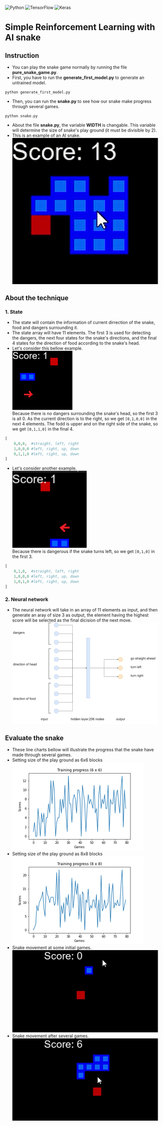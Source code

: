 ![Python](https://img.shields.io/badge/python-3670A0?style=for-the-badge&logo=python&logoColor=ffdd54)
 ![TensorFlow](https://img.shields.io/badge/TensorFlow-%23FF6F00.svg?style=for-the-badge&logo=TensorFlow&logoColor=white)
 ![Keras](https://img.shields.io/badge/Keras-%23D00000.svg?style=for-the-badge&logo=Keras&logoColor=white)

# Simple Reinforcement Learning with AI snake
## Instruction
- You can play the snake game normally by running the file **pure_snake_game.py**.
- First, you have to run the **generate_first_model.py** to generate an untrained model.
```
python generate_first_model.py
```
- Then, you can run the **snake.py** to see how our snake make progress through several games.
```
python snake.py
```
-  About the file **snake.py**, the variable **WIDTH** is changable. This variable will determine the size of snake's play ground (it must be divisible by 2).
-  This is an example of an AI snake.
 <br>![Alt text](/images/master.gif "a title")<br>
## About the technique
### 1. State
- The state will contain the information of current dirrection of the snake, food and dangers surrounding it.
- The state array will have 11 elements. The first 3 is used for detecting the dangers, the next four states for the snake's directions, and the final 4 states for the direction of food according to the snake's head.
- Let's consider this bellow example.<br>
![Alt text](/images/state_1.png "a title")<br>
Because there is no dangers surrounding the snake's head, so the first 3 is all 0. As the current direction is to the right, so we get ```[0,1,0,0]``` in the next 4 elements. The fodd is upper and on the right side of the snake, so we get  ```[0,1,1,0]``` in the final 4.
```python
[
    0,0,0,  #straight, left, right
    1,0,0,0 #left, right, up, down
    0,1,1,0 #left, right, up, down
]
```
- Let's consider another example.<br>
![Alt text](/images/state_2.png "a title")<br>
Because there is dangerous if the snake turns left, so we get ```[0,1,0]``` in the first 3.
```python
[
    0,1,0,  #straight, left, right
    1,0,0,0 #left, right, up, down
    1,0,1,0 #left, right, up, down
]
```
### 2. Neural network
- The neural network will take in an array of 11 elements as input, and then generate an aray of size 3 as output, the element having the highest score will be selected as the final dicision of the next move.
<br>![Alt text](/images/neural_net_img.png "a title")<br>
## Evaluate the snake
- These line charts bellow will illustrate the progress that the snake have made through several games.
- Setting size of the play ground as 6x6 blocks
<br>![Alt text](/images/1.jpg "a title")<br>
- Setting size of the play ground as 8x8 blocks
<br>![Alt text](/images/2.jpg "a title")<br>
- Snake movement at some initial games.
<br>![Alt text](/images/bad.gif "a title")<br>
- Snake movement after several games.
<br>![Alt text](/images/good.gif "a title")<br>
